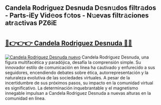 ## Candela Rodriguez Desnuda D𝚎sn𝚞dos filtr𝚊dos - Parts-iEy Vid𝚎os f𝚘tos - N𝚞evas filtr𝚊ciones atr𝚊ctivas PZ6iE

# <h2><a href="http://mbczk9.tromn.icu/?c=Candela+Rodriguez+Desnuda">🔗👉👉👉 Candela Rodriguez Desnuda 🔗🔗</a></h2>

[![Candela Rodriguez Desnuda nuevo](https://i.imgur.com/pEAQMta.gif)](http://mbczk9.tromn.icu/?c=Candela+Rodriguez+Desnuda)
Candela Rodriguez Desnuda, una figura multifacética y paradójica, desafía la comprensión simple. Su innovador estilo de comunicación en línea ha cautivado y enfurecido a sus seguidores, encendiendo debates sobre ética, autorrepresentación y la naturaleza evolutiva de las sociedades virtuales. A pesar de la incertidumbre de sus próximos pasos, su impacto en la comunidad virtual es significativo. La determinación inquebrantable y el magnetismo innegable impulsan a Candela Rodriguez Desnuda a nuevas alturas en la comunidad en línea.
